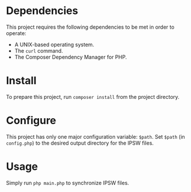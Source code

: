# Dependencies

This project requires the following dependencies to be met in order to operate:

* A UNIX-based operating system.
* The `curl` command.
* The Composer Dependency Manager for PHP.

# Install

To prepare this project, run `composer install` from the project directory.

# Configure

This project has only one major configuration variable: `$path`.  Set `$path`
(in `config.php`) to the desired output directory for the IPSW files.

# Usage

Simply run `php main.php` to synchronize IPSW files.
